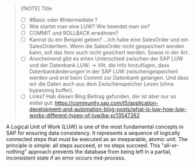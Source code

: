 
> [!NOTE] Title
> - [ ] #Basic oder #Intermediate ?
> - [ ] Wie startet man eine LUW? Wie beendet man sie?
> - [ ] COMMIT und ROLLBACK erwähnen?
> - [ ] Kannst du ein Beispiel geben? ...Ich habe eine SalesOrder und ein SalesOrderItem. Wenn die SalesOrder nicht gespeichert werden kann, soll das Item auch nicht gesichert werden. Sowas in der Art.
> - [ ] Anscheinend gibt es einen Unterschied zwischen der SAP LUW und der Datenbank LUW. -> Vllt. die Info hinzufügen, dass Datenbankänderungen in der SAP LUW zwischengespeichert werden und erst beim Commit zur Datenbank gelangen. Und dass wir die Daten auch aus dem Zwischenspeicher Lesen (ohne bypassing buffer).
> - [ ] Links? Hab diesen Blog Beitrag gefunden, der ist aber nur so mittel gut: https://community.sap.com/t5/application-development-and-automation-blog-posts/what-is-luw-how-luw-works-different-types-of-luw/ba-p/13547262

A Logical Unit of Work (LUW) is one of the most fundamental concepts in SAP for ensuring data consistency. It represents a sequence of logically connected steps that must be executed as an inseparable, atomic unit. The principle is simple: all steps succeed, or no steps succeed. This "all-or-nothing" approach prevents the database from being left in a partial, inconsistent state if an error occurs mid-process.